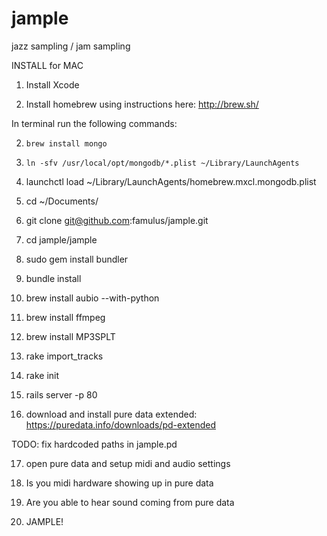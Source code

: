 jample
======

jazz sampling / jam sampling


INSTALL for MAC

1) Install Xcode

2) Install homebrew using instructions here: http://brew.sh/

In terminal run the following commands:

2) `brew install mongo`

3) `ln -sfv /usr/local/opt/mongodb/*.plist ~/Library/LaunchAgents`

4) launchctl load ~/Library/LaunchAgents/homebrew.mxcl.mongodb.plist

5) cd ~/Documents/

6) git clone git@github.com:famulus/jample.git

7) cd jample/jample

8) sudo gem install bundler

9) bundle install

10) brew install aubio --with-python

11) brew install ffmpeg

12) brew install MP3SPLT

13) rake import_tracks 

14) rake init

15) rails server -p 80

16) download and install pure data extended: https://puredata.info/downloads/pd-extended

TODO: fix hardcoded paths in jample.pd

17) open pure data and setup midi and audio settings

18) Is you midi hardware showing up in pure data

19) Are you able to hear sound coming from pure data

20) JAMPLE!







